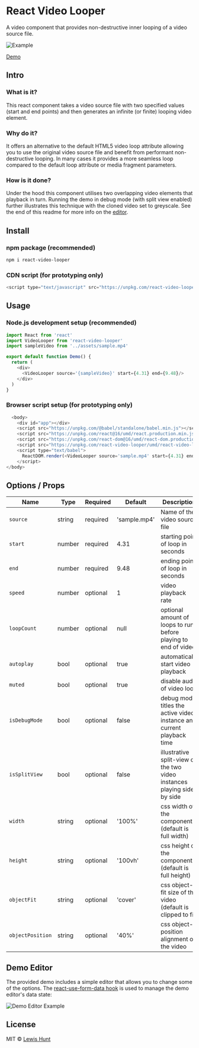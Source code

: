 # React Video Looper
A video component that provides non-destructive inner looping of a video source file.

![Example](readme-assets/react-video-looper-example.gif)

[Demo](https://lewhunt.github.io/react-video-looper/)

## Intro
### What is it?
This react component takes a video source file with two specified values (start and end points) and then generates an infinite (or finite) looping video element.

### Why do it?
It offers an alternative to the default HTML5 video loop attribute allowing you to use the original video source file and benefit from performant non-destructive looping. In many cases it provides a more seamless loop compared to the default loop attribute or media fragment parameters.

### How is it done?
Under the hood this component utilises two overlapping video elements that playback in turn. Running the demo in debug mode (with split view enabled) further illustrates this technique with the cloned video set to greyscale. See the end of this readme for more info on the [editor](#demo-editor).

## Install
### npm package (recommended)
```bash
npm i react-video-looper
```

### CDN script (for prototyping only)
```js
<script type="text/javascript" src="https://unpkg.com/react-video-looper/umd/react-video-looper.min.js"></script>
```

## Usage
### Node.js development setup (recommended)
```js
import React from 'react'
import VideoLooper from 'react-video-looper'
import sampleVideo from '../assets/sample.mp4'

export default function Demo() {
  return (
    <div>
      <VideoLooper source='{sampleVideo}' start={4.31} end={9.48}/>
    </div>
  )
}
```

### Browser script setup (for prototyping only)
```js
  <body>
    <div id="app"></div>
    <script src="https://unpkg.com/@babel/standalone/babel.min.js"></script>
    <script src="https://unpkg.com/react@16/umd/react.production.min.js" crossorigin></script>
    <script src="https://unpkg.com/react-dom@16/umd/react-dom.production.min.js" crossorigin></script>
    <script src="https://unpkg.com/react-video-looper/umd/react-video-looper.min.js"></script>
    <script type="text/babel">
      ReactDOM.render(<VideoLooper source='sample.mp4' start={4.31} end={9.48}/>, document.getElementById('app'))
    </script>
</body>
```

## Options / Props
Name | Type | Required | Default | Description 
--- | --- | --- | --- | ---
`source` | string | required | 'sample.mp4' | Name of the video source file
`start` | number | required | 4.31 | starting point of loop in seconds
`end` | number | required | 9.48 | ending point of loop in seconds
`speed` | number | optional | 1 | video playback rate
`loopCount` | number | optional | null | optional amount of loops to run before playing to end of video
`autoplay` | bool | optional | true | automatically start video playback
`muted` | bool | optional | true | disable audio of video loop
`isDebugMode` | bool | optional | false | debug mode titles the active video instance and current playback time
`isSplitView` | bool | optional | false | illustrative split-view of the two video instances playing side by side
`width` | string | optional | '100%' | css width of the component (default is full width)
`height` | string | optional | '100vh' | css height of the component (default is full height)
`objectFit` | string | optional | 'cover' | css object-fit size of the video (default is clipped to fit)
`objectPosition` | string | optional | '40%' | css object-position alignment of the video

## Demo Editor
The provided demo includes a simple editor that allows you to change some of the options. The [react-use-form-data hook](https://github.com/lewhunt/react-use-form-data) is used to manage the demo editor's data state:

![Demo Editor Example](https://github.com/lewhunt/react-use-form-data/raw/master/readme-assets/react-use-form-data-example.gif)

## License
MIT © [Lewis Hunt](https://github.com/lewhunt)